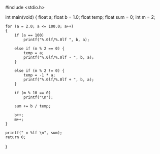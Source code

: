 #include <stdio.h>

int main(void)
{
	float a;
	float b = 1.0;
	float temp;
	float sum = 0;
	int m = 2;

	for (a = 2.0; a <= 100.0; a++)
	{
		if (a == 100)
			printf("%.0lf/%.0lf ", b, a);

		else if (m % 2 == 0) {
			temp = a;
			printf("%.0lf/%.0lf - ", b, a);
		}

		else if (m % 2 != 0) {
			temp = -1 * a;
			printf("%.0lf/%.0lf + ", b, a);
		}

		if (m % 10 == 0)
			printf("\n");

		sum += b / temp;

		b++;
		m++;
	}

	printf(" = %lf \n", sum);
	return 0;
}
